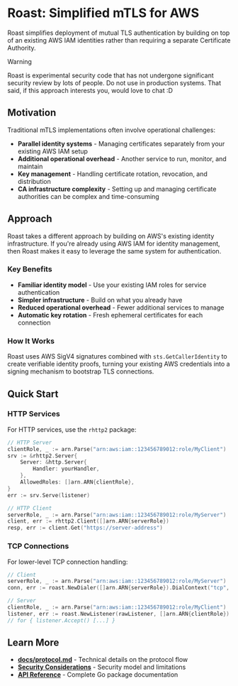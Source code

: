 # Roast: Simplified mTLS for AWS

Roast simplifies deployment of mutual TLS authentication by building on top of an
existing AWS IAM identities rather than requiring a separate Certificate
Authority.

> [!WARNING]
> Roast is experimental security code that has not undergone significant
> security review by lots of people. Do not use in production systems.
> That said, if this approach interests you, would love to chat :D

## Motivation

Traditional mTLS implementations often involve operational challenges:

- **Parallel identity systems** - Managing certificates separately from your
  existing AWS IAM setup
- **Additional operational overhead** - Another service to run, monitor, and
  maintain
- **Key management** - Handling certificate rotation, revocation, and
  distribution
- **CA infrastructure complexity** - Setting up and managing certificate
  authorities can be complex and time-consuming

## Approach

Roast takes a different approach by building on AWS's existing identity
infrastructure. If you're already using AWS IAM for identity management, then
Roast makes it easy to leverage the same system for authentication.

### Key Benefits

- **Familiar identity model** - Use your existing IAM roles for service
  authentication
- **Simpler infrastructure** - Build on what you already have
- **Reduced operational overhead** - Fewer additional services to manage
- **Automatic key rotation** - Fresh ephemeral certificates for each connection

### How It Works

Roast uses AWS SigV4 signatures combined with `sts.GetCallerIdentity` to create
verifiable identity proofs, turning your existing AWS credentials into a signing
mechanism to bootstrap TLS connections.

## Quick Start

### HTTP Services

For HTTP services, use the `rhttp2` package:

```go
// HTTP Server
clientRole, _ := arn.Parse("arn:aws:iam::123456789012:role/MyClient")
srv := &rhttp2.Server{
    Server: &http.Server{
        Handler: yourHandler,
    },
    AllowedRoles: []arn.ARN{clientRole},
}
err := srv.Serve(listener)
```

```go
// HTTP Client
serverRole, _ := arn.Parse("arn:aws:iam::123456789012:role/MyServer")
client, err := rhttp2.Client([]arn.ARN{serverRole})
resp, err := client.Get("https://server-address")
```

### TCP Connections

For lower-level TCP connection handling:

```go
// Client
serverRole, _ := arn.Parse("arn:aws:iam::123456789012:role/MyServer")
conn, err := roast.NewDialer([]arn.ARN{serverRole}).DialContext("tcp", serverAddr)
```

```go
// Server
clientRole, _ := arn.Parse("arn:aws:iam::123456789012:role/MyClient")
listener, err := roast.NewListener(rawListener, []arn.ARN{clientRole})
// for { listener.Accept() [...] }
```

## Learn More

- **[docs/protocol.md](./docs/protocol.md)** - Technical details on the protocol
  flow
- **[Security Considerations](./SECURITY.md)** - Security model and limitations
- **[API Reference](https://pkg.go.dev/github.com/thomasdesr/roast)** - Complete
  Go package documentation
